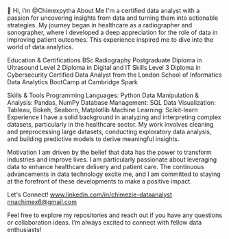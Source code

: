  👋 Hi, I’m @Chimexpytha
About Me
I'm a certified data analyst with a passion for uncovering insights from data and turning them into actionable strategies. 
My journey began in healthcare as a radiographer and sonographer, where I developed a deep appreciation for the role of data in improving patient outcomes. 
This experience inspired me to dive into the world of data analytics.

Education & Certifications
BSc Radiography
Postgraduate Diploma in Ultrasound
Level 2 Diploma in Digital and IT Skills
Level 3 Diploma in Cybersecurity
Certified Data Analyst from the London School of Informatics
Data Analytics BootCamp at Cambridge Spark

Skills & Tools
Programming Languages: Python
Data Manipulation & Analysis: Pandas, NumPy
Database Management: SQL
Data Visualization: Tableau, Bokeh, Seaborn, Matplotlib
Machine Learning: Scikit-learn
Experience
I have a solid background in analyzing and interpreting complex datasets, particularly in the healthcare sector. 
My work involves cleaning and preprocessing large datasets, conducting exploratory data analysis, and building predictive models to derive meaningful insights.

Motivation
I am driven by the belief that data has the power to transform industries and improve lives. I am particularly passionate about leveraging data to enhance healthcare delivery and patient care. 
The continuous advancements in data technology excite me, and I am committed to staying at the forefront of these developments to make a positive impact.

Let's Connect!
www.linkedin.com/in/chimezie-dataanalyst
nnachimex6@gmail.com


Feel free to explore my repositories and reach out if you have any questions or collaboration ideas. I’m always excited to connect with fellow data enthusiasts!
